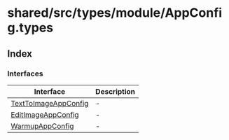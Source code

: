 # shared/src/types/module/AppConfig.types

## Index

### Interfaces

| Interface | Description |
| ------ | ------ |
| [TextToImageAppConfig](interfaces/TextToImageapp-config.md) | - |
| [EditImageAppConfig](interfaces/EditImageapp-config.md) | - |
| [WarmupAppConfig](interfaces/Warmupapp-config.md) | - |

